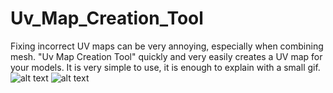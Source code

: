 # Uv_Map_Creation_Tool

Fixing incorrect UV maps can be very annoying, especially when combining mesh. "Uv Map Creation Tool" quickly and very easily creates a UV map for your models.
It is very simple to use, it is enough to explain with a small gif.
![alt text](https://github.com/Oppenheimr/Uv_Map_Creation_Tool/blob/main/UV_Map_Creation_Wizard%20Part%201%20(With%20Bake).gif)
![alt text](https://github.com/Oppenheimr/Uv_Map_Creation_Tool/blob/main/UV_Map_Creation_Wizard%20Part%202%20(With%20Multiple%20Selection).gif)
